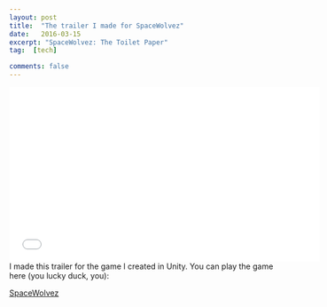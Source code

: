 ```yaml
---
layout: post
title:  "The trailer I made for SpaceWolvez"
date:   2016-03-15
excerpt: "SpaceWolvez: The Toilet Paper"
tag:  [tech]

comments: false
---
```



<iframe width="560" height="315" src="//www.youtube.com/embed/hdqFQjoV4OQ" frameborder="0"> </iframe>
I made this trailer for the game I created in Unity. You can play the game here (you lucky duck, you):

<a href="https://stevenleelawson.github.io/Spacewolvesbeta/">SpaceWolvez</a>

<!-- <iframe width="854" height="480" src="//www.youtube.com/embed/hdqFQjoV4OQ" frameborder="0" allowfullscreen></iframe> -->

